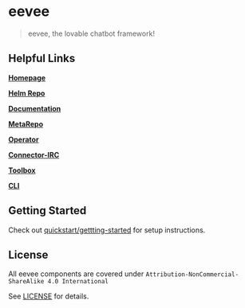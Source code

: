 # eevee

> eevee, the lovable chatbot framework!

## Helpful Links

[**Homepage**](https://eevee.bot/)

[**Helm Repo**](https://helm.eevee.bot)

[**Documentation**](https://eevee.bot/docs)

[**MetaRepo**](https://github.com/eeveebot/eevee)

[**Operator**](https://github.com/eeveebot/operator)

[**Connector-IRC**](https://github.com/eeveebot/connector-irc)

[**Toolbox**](https://github.com/eeveebot/toolbox)

[**CLI**](https://github.com/eeveebot/cli)

## Getting Started

Check out [quickstart/gettting-started](https://eevee.bot/docs/quickstart/getting-started/) for setup instructions.

## License

All eevee components are covered under `Attribution-NonCommercial-ShareAlike 4.0 International`

See [LICENSE](https://github.com/eeveebot/eevee/blob/main/LICENSE) for details.
